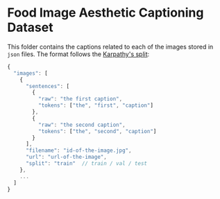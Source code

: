 # Food Image Aesthetic Captioning Dataset

This folder contains the captions related to each of the images stored in `json` files. The format follows the [Karpathy's split](http://cs.stanford.edu/people/karpathy/deepimagesent/caption_datasets.zip):

```js
{
  "images": [
    {
      "sentences": [
        {
          "raw": "the first caption",
          "tokens": ["the", "first", "caption"]
        },
        {
          "raw": "the second caption",
          "tokens": ["the", "second", "caption"]
        }
      ],
      "filename": "id-of-the-image.jpg",
      "url": "url-of-the-image",
      "split": "train"  // train / val / test
    },
    ...
  ]
}
```